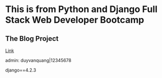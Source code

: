 # This is from Python and Django Full Stack Web Developer Bootcamp

## The Blog Project

[Link](https://www.youtube.com/playlist?list=PLfSqOOB2nas-v30JUF2mrZZeUph93XuHt)

admin: duyvanquang|12345678

django==4.2.3
